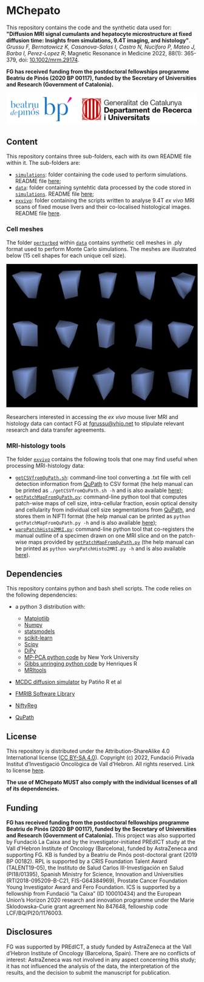 # MChepato
This repository contains the code and the synthetic data used for: **"Diffusion MRI signal cumulants and hepatocyte microstructure at fixed diffusion time: Insights from simulations, 9.4T imaging, and histology"**. *Grussu F, Bernatowicz K, Casanova-Salas I, Castro N, Nuciforo P, Mateo J, Barba I, Perez-Lopez R*; Magnetic Resonance in Medicine 2022, 88(1): 365-379, doi: [10.1002/mrm.29174](https://doi.org/10.1002/mrm.29174).

**FG has received funding from the postdoctoral fellowships programme Beatriu de Pinós (2020 BP 00117), funded by the Secretary of Universities and Research (Government of Catalonia).**

![GenCatFund](https://github.com/fragrussu/MChepato/blob/main/funder.png)


## Content
This repository contains three sub-folders, each with its own README file within it. The sub-folders are:

* [`simulations`](https://github.com/fragrussu/MChepato/tree/main/simulations): folder containing the code used to perform simulations. README file [here](https://github.com/fragrussu/MChepato/blob/main/simulations/README.md);
* [`data`](https://github.com/fragrussu/MChepato/tree/main/data): folder containing syntehtic data processed by the code stored in [`simulations`](https://github.com/fragrussu/MChepato/tree/main/simulations). README file [here](https://github.com/fragrussu/MChepato/blob/main/data/README.md);
* [`exvivo`](https://github.com/fragrussu/MChepato/tree/main/exvivo): folder containing the scripts written to analyse 9.4T _ex vivo_ MRI scans of fixed mouse livers and their co-localised histological images. README file [here](https://github.com/fragrussu/MChepato/blob/main/exvivo/README.md).

### Cell meshes
The folder [`perturbed`](https://github.com/fragrussu/MChepato/tree/main/data/perturbed) within [`data`](https://github.com/fragrussu/MChepato/tree/main/data) contains synthetic cell meshes in .ply format used to perform Monte Carlo simulations. The meshes are illustrated below (15 cell shapes for each unique cell size).

<p align="center">
    <img src="https://github.com/fragrussu/MChepato/blob/main/cellmesh.png" width="700"> 
<p>
  
Researchers interested in accessing the _ex vivo_ mouse liver MRI and histology data can contact FG at [<fgrussu@vhio.net>](mailto:fgrussu@vhio.net) to stipulate relevant research and data transfer agreements.

### MRI-histology tools  
The folder [`exvivo`](https://github.com/fragrussu/MChepato/tree/main/exvivo) contains the following tools that one may find useful when processing MRI-histology data:
  * [`getCSVfromQuPath.sh`](https://github.com/fragrussu/MChepato/blob/main/exvivo/getCSVfromQuPath.sh): command-line tool converting a .txt file with cell detection information from [QuPath](https://qupath.github.io) to CSV format (the help manual can be printed as `./getCSVfromQuPath.sh -h` and is also available [here](https://github.com/fragrussu/MChepato/blob/main/manual_getCSVfromQuPath.png));
  * [`getPatchMapFromQuPath.py`](https://github.com/fragrussu/MChepato/blob/main/exvivo/getPatchMapFromQuPath.py): command-line python tool that computes patch-wise maps of cell size, intra-cellular fraction, eosin optical density and cellularity from individual cell size segmentations from [QuPath](https://qupath.github.io), and stores them in NIFTI format (the help manual can be printed as `python getPatchMapFromQuPath.py -h` and is also available [here](https://github.com/fragrussu/MChepato/blob/main/manual_getPatchMapFromQuPath.png));
  * [`warpPatchHisto2MRI.py`](https://github.com/fragrussu/MChepato/blob/main/exvivo/warpPatchHisto2MRI.py): command-line python tool that co-registers the manual outline of a specimen drawn on one MRI slice and on the patch-wise maps provided by [`getPatchMapFromQuPath.py`](https://github.com/fragrussu/MChepato/blob/main/exvivo/getPatchMapFromQuPath.py) (the help manual can be printed as `python warpPatchHisto2MRI.py -h` and is also available [here](https://github.com/fragrussu/MChepato/blob/main/manual_warpPatchHisto2MRI.png)).  


## Dependencies
This repository contains python and bash shell scripts. The code relies on the following dependencies:

* a python 3 distribution with:
   * [Matplotlib](https://matplotlib.org/stable/index.html)
   * [Numpy](https://numpy.org)
   * [statsmodels](https://www.statsmodels.org/stable/index.html)
   * [scikit-learn](https://scikit-learn.org/stable)
   * [Scipy](https://www.scipy.org)
   * [DiPy](https://dipy.org)
   * [MP-PCA python code](https://github.com/NYU-DiffusionMRI/mppca_denoise/blob/master/mpdenoise.py) by New York University
   * [Gibbs unringing python code](https://github.com/RafaelNH/gibbs-removal/blob/master/gibbs_removal.py) by Henriques R
   * [MRItools](https://github.com/fragrussu/MRItools)
   
* [MCDC diffusion simulator](https://github.com/jonhrafe/MCDC_Simulator_public) by Patiño R et al
* [FMRIB Software Library](https://fsl.fmrib.ox.ac.uk/fsl/fslwiki)
* [NiftyReg](http://cmictig.cs.ucl.ac.uk/wiki/index.php/NiftyReg)
* [QuPath](https://qupath.github.io)  
  
## License
This repository is distributed under the Attribution-ShareAlike 4.0 International license ([CC BY-SA 4.0](https://creativecommons.org/licenses/by-sa/4.0/)). Copyright (c) 2022, Fundació Privada Institut d’Investigació Oncològica de Vall d’Hebron. All rights reserved. Link to license [here](https://github.com/fragrussu/MChepato/blob/main/LICENSE.txt). 

**The use of MChepato MUST also comply with the individual licenses of all of its dependencies.**

  
## Funding
**FG has received funding from the postdoctoral fellowships programme Beatriu de Pinós (2020 BP 00117), funded by the Secretary of Universities and Research (Government of Catalonia).** This project was also supported by Fundació La Caixa and by the investigator-initiated PREdICT study at the Vall d'Hebron Institute of Oncology (Barcelona), funded by AstraZeneca and supporting FG. KB is funded by a Beatriu de Pinós post-doctoral grant (2019 BP 00182). RPL is supported by a CRIS Foundation Talent Award (TALENT19-05), the Instituto de Salud Carlos III-Investigación en Salud (PI18/01395), Spanish Ministry for Science, Innovation and Universities (RTI2018-095209-B-C21, FIS-G64384969), Prostate Cancer Foundation Young Investigator Award and Fero Foundation. ICS is supported by a fellowship from Fundació ”la Caixa” (ID 100010434) and the European Union’s Horizon 2020 research and innovation programme under the Marie Sklodowska-Curie grant agreement No 847648, fellowship code LCF/BQ/PI20/1176003.

  
## Disclosures 
FG was supported by PREdICT, a study funded by AstraZeneca at the Vall d’Hebron Institute of Oncology (Barcelona, Spain). There are no conflicts of interest: AstraZeneca was not involved in any aspect concerning this study; it has not influenced the analysis of the data, the interpretation of the results, and the decision to submit the manuscript for publication.
